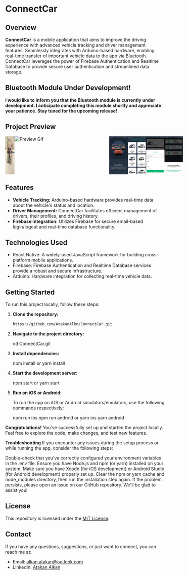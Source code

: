 # ConnectCar

## Overview

**ConnectCar** is a mobile application that aims to improve the driving experience with advanced vehicle tracking and driver management features. Seamlessly integrates with Arduino-based hardware, enabling real-time transfer of important vehicle data to the app via Bluetooth. ConnectCar leverages the power of Firebase Authentication and Realtime Database to provide secure user authentication and streamlined data storage.

## Bluetooth Module Under Development!

**I would like to inform you that the Bluetooth module is currently under development. I anticipate completing this module shortly and appreciate your patience. Stay tuned for the upcoming release!**

## Project Preview

<div style="display: flex; flex-direction: row; justify-content: center;">
<div style="display: flex; flex-direction: row; margin-right: 20; margin-bottom: 10;">
    <img src="images/m7.jpeg" alt="Arduino" width="300">
  </div>
  <hr>
<div style="display: flex; flex-direction: row; margin-right: 20; margin-bottom: 10;">
    <img src="images/h1.gif" alt="Preview Gif" width="300">
  </div>
    <hr>
  <div style="display: flex; flex-direction: row; margin-right: 20; margin-bottom: 10;">
    <img src="images/m1.jpeg" alt="Warning" width="300" style="margin-right: 200;">
    <img src="images/m2.jpeg" alt="Warning" width="300">
  </div>
    <hr>
  <div style="display: flex; flex-direction: row; margin-right: 20;margin-bottom: 10;"> 
    <img src="images/m3.jpeg" alt="Car Screen" width="300" style="margin-right: 200;">
     <img src="images/m4.jpeg" alt="Drive Screen" width="300" style="margin-right: 20;justify-content: center;">
  </div>
    <hr>
  <div style="display: flex; flex-direction: row; margin-right: 20;margin-bottom: 10;"> 
    <img src="images/m5.jpeg" alt="Add a car" width="300" style="margin-right: 200;">
     <img src="images/m6.jpeg" alt="Add a driver" width="300" style="margin-right: 20;justify-content: center;">
  </div>
  </div>

## Features

- **Vehicle Tracking:** Arduino-based hardware provides real-time data about the vehicle's status and location.
- **Driver Management:** ConnectCar facilitates efficient management of drivers, their profiles, and driving history.
- **Firebase Integration:** Utilizes Firebase for secure email-based login/logout and real-time database functionality.

## Technologies Used

- React Native: A widely-used JavaScript framework for building cross-platform mobile applications.
- Firebase: Firebase Authentication and Realtime Database services provide a robust and secure infrastructure.
- Arduino: Hardware integration for collecting real-time vehicle data.

## Getting Started

To run this project locally, follow these steps:

1. **Clone the repository:**

   ```bash
   https://github.com/AtakanAlkn/ConnectCar.git


   ```

2. **Navigate to the project directory:**

   cd ConnectCar.git

3. **Install dependencies:**

   npm install
   or
   yarn install

4. **Start the development server:**

   npm start
   or
   yarn start

5. **Run on iOS or Android:**

   To run the app on iOS or Android simulators/emulators, use the following commands respectively:

   npm run ios
   npm run android
   or
   yarn ios
   yarn android

**Congratulations!**
You've successfully set up and started the project locally. Feel free to explore the code, make changes, and test new features.

**Troubleshooting**
If you encounter any issues during the setup process or while running the app, consider the following steps:

Double-check that you've correctly configured your environment variables in the .env file.
Ensure you have Node.js and npm (or yarn) installed on your system.
Make sure you have Xcode (for iOS development) or Android Studio (for Android development) properly set up.
Clear the npm or yarn cache and node_modules directory, then run the installation step again.
If the problem persists, please open an issue on our GitHub repository. We'll be glad to assist you!

## License

This repository is licensed under the [MIT License](LICENSE).

## Contact

If you have any questions, suggestions, or just want to connect, you can reach me at:

- Email: alkan.atakan@outlook.com
- LinkedIn: [Atakan Alkan](https://www.linkedin.com/in/atakanalkn/)
